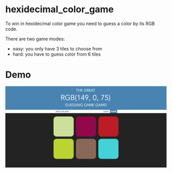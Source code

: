 # hexidecimal_color_game

To win in hexidecimal color game you need to guess a color by its RGB code.

There are two game modes: 
- easy: you only have 3 tiles to choose from
- hard: you have to guess color from 6 tiles

# Demo

![](/demo/colorgame.png?raw=true "The game itself")
